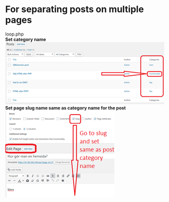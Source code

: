 # For separating posts on multiple pages
loop.php<br>
<b>
Set category name<br>
![text-img-align](gitimg/loop1.png)<br>
Set page slug name same as category name for the post<br>
![text-img-align](gitimg/loop2.png)
